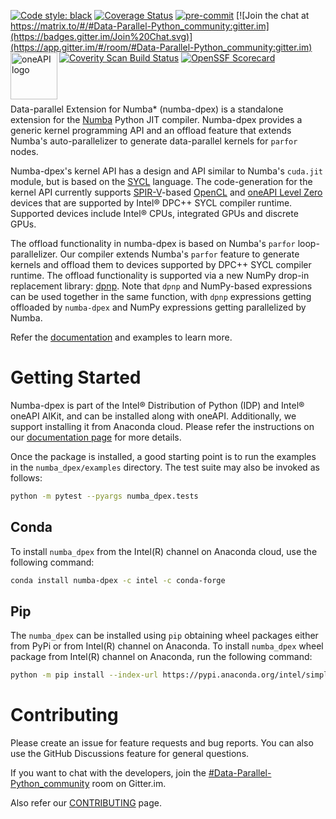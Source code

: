 [![Code style: black](https://img.shields.io/badge/code%20style-black-000000.svg)](https://github.com/psf/black)
[![Coverage Status](https://coveralls.io/repos/github/IntelPython/numba-dpex/badge.svg?branch=main)](https://coveralls.io/github/IntelPython/numba-dpex?branch=main)
[![pre-commit](https://img.shields.io/badge/pre--commit-enabled-brightgreen?logo=pre-commit&logoColor=white)](https://github.com/pre-commit/pre-commit)
[![Join the chat at https://matrix.to/#/#Data-Parallel-Python_community:gitter.im](https://badges.gitter.im/Join%20Chat.svg)](https://app.gitter.im/#/room/#Data-Parallel-Python_community:gitter.im)
[![Coverity Scan Build Status](https://scan.coverity.com/projects/29068/badge.svg)](https://scan.coverity.com/projects/intelpython-numba-dpex)
[![OpenSSF Scorecard](https://api.securityscorecards.dev/projects/github.com/IntelPython/numba-dpex/badge)](https://securityscorecards.dev/viewer/?uri=github.com/IntelPython/numba-dpex)
<img align="left" src="https://spec.oneapi.io/oneapi-logo-white-scaled.jpg" alt="oneAPI logo" width="75"/>
<br/>
<br/>
<br/>
<br/>



Data-parallel Extension for Numba* (numba-dpex) is a standalone extension for
the [Numba](http://numba.pydata.org) Python JIT compiler. Numba-dpex provides
a generic kernel programming API and an offload feature that extends Numba's
auto-parallelizer to generate data-parallel kernels for `parfor` nodes.

Numba-dpex's kernel API has a design and API similar to Numba's `cuda.jit`
module, but is based on the [SYCL](https://sycl.tech/) language. The
code-generation for the kernel API currently supports
[SPIR-V](https://www.khronos.org/spir/)-based
[OpenCL](https://www.khronos.org/opencl/) and
[oneAPI Level Zero](https://spec.oneapi.io/level-zero/latest/index.html)
devices that are supported by Intel&reg; DPC++ SYCL compiler runtime. Supported
devices include Intel&reg; CPUs, integrated GPUs and discrete GPUs.

The offload functionality in numba-dpex is based on Numba's `parfor`
loop-parallelizer. Our compiler extends Numba's `parfor` feature to generate
kernels and offload them to devices supported by DPC++ SYCL compiler runtime.
The offload functionality is supported via a new NumPy drop-in replacement
library: [dpnp](https://github.com/IntelPython/dpnp). Note that `dpnp` and NumPy-based
expressions can be used together in the same function, with `dpnp` expressions getting
offloaded by `numba-dpex` and NumPy expressions getting parallelized by Numba.

Refer the [documentation](https://intelpython.github.io/numba-dpex) and examples
to learn more.

# Getting Started

Numba-dpex is part of the Intel&reg; Distribution of Python (IDP) and Intel&reg;
oneAPI AIKit, and can be installed along with oneAPI. Additionally, we support
installing it from Anaconda cloud. Please refer the instructions
on our [documentation page](https://intelpython.github.io/numba-dpex/latest/getting_started.html)
for more details.

Once the package is installed, a good starting point is to run the examples in
the `numba_dpex/examples` directory. The test suite may also be invoked as
follows:

```bash
python -m pytest --pyargs numba_dpex.tests
```

## Conda

To install `numba_dpex` from the Intel(R) channel on Anaconda
cloud, use the following command:

```bash
conda install numba-dpex -c intel -c conda-forge
```

## Pip

The `numba_dpex` can be installed using `pip` obtaining wheel packages either from PyPi or from Intel(R) channel on Anaconda.
To install `numba_dpex` wheel package from Intel(R) channel on Anaconda, run the following command:

```bash
python -m pip install --index-url https://pypi.anaconda.org/intel/simple numba-dpex
```

# Contributing

Please create an issue for feature requests and bug reports. You can also use
the GitHub Discussions feature for general questions.

If you want to chat with the developers, join the
[#Data-Parallel-Python_community](https://app.gitter.im/#/room/#Data-Parallel-Python_community:gitter.im) room on Gitter.im.

Also refer our [CONTRIBUTING](https://github.com/IntelPython/numba-dpex/blob/main/CONTRIBUTING.md) page.
